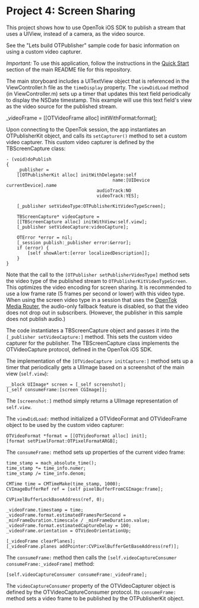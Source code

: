 Project 4: Screen Sharing
=========================

This project shows how to use OpenTok iOS SDK to publish a stream that uses a
UIView, instead of a camera, as the video source.

See the "Lets build OTPublisher" sample code for basic information on using a
custom video capturer.

*Important:* To use this application, follow the instructions in the
[Quick Start](../README.md#quick-start) section of the main README file
for this repository.

The main storyboard includes a UITextView object that is referenced in the
ViewController.h file as the `timeDisplay` property. The `viewDidLoad` method
(in  ViewController.m) sets up a timer that updates this text field periodically
to display the NSDate timestamp. This example will use this text field's view as
the video source for the published stream.

_videoFrame = [[OTVideoFrame alloc] initWithFormat:format];


Upon connecting to the OpenTok session, the app instantiates an OTPublisherKit
object, and calls its `setCapturer()` method to set a custom video capturer.
This custom video capturer is defined by the TBScreenCapture class:

    - (void)doPublish
    {
        _publisher =
        [[OTPublisherKit alloc] initWithDelegate:self
                                            name:[UIDevice currentDevice].name
                                      audioTrack:NO
                                      videoTrack:YES];
    
        [_publisher setVideoType:OTPublisherKitVideoTypeScreen];
    
        TBScreenCapture* videoCapture =
        [[TBScreenCapture alloc] initWithView:self.view];
        [_publisher setVideoCapture:videoCapture];
    
        OTError *error = nil;
        [_session publish:_publisher error:&error];
        if (error) {
            [self showAlert:[error localizedDescription]];
        }
    }

Note that the call to the `[OTPublisher setPublisherVideoType]` method sets the
video type of the published stream to `OTPublisherKitVideoTypeScreen`. This
optimizes the video encoding for screen sharing. It is recommended to use a low
frame rate (5 frames per second or lower) with this video type. When using the
screen video type in a session that uses the [OpenTok Media
Router](https://tokbox.com/opentok/tutorials/create-session/#media-mode), the
audio-only fallback feature is disabled, so that the video does not drop out in
subscribers. (However, the publisher in this sample does not publish audio.)

The code instantiates a TBScreenCapture object and passes it into the
`[_publisher setVideoCapture:]` method. This sets the custom video capturer for
the publisher. The TBScreenCapture class implements the OTVideoCapture protocol,
defined in the OpenTok iOS SDK.

The implementation of the `[OTVideoCapture initCapture:]` method sets up a timer
that periodically gets a UIImage based on a screenshot of the main view
(`self.view`):

    __block UIImage* screen = [_self screenshot];
    [_self consumeFrame:[screen CGImage]];

The `[screenshot:]` method simply returns a UIImage representation of
`self.view`.

The `viewDidLoad:` method initialized a OTVideoFormat and OTVideoFrame object to
be used by the custom video capturer:

    OTVideoFormat *format = [[OTVideoFormat alloc] init];
    [format setPixelFormat:OTPixelFormatARGB];

The `consumeFrame:` method sets up properties of the current video frame:

    time_stamp = mach_absolute_time();
    time_stamp *= time_info.numer;
    time_stamp /= time_info.denom;

    CMTime time = CMTimeMake(time_stamp, 1000);
    CVImageBufferRef ref = [self pixelBufferFromCGImage:frame];

    CVPixelBufferLockBaseAddress(ref, 0);

    _videoFrame.timestamp = time;
    _videoFrame.format.estimatedFramesPerSecond =
    _minFrameDuration.timescale / _minFrameDuration.value;
    _videoFrame.format.estimatedCaptureDelay = 100;
    _videoFrame.orientation = OTVideoOrientationUp;
    
    [_videoFrame clearPlanes];
    [_videoFrame.planes addPointer:CVPixelBufferGetBaseAddress(ref)];

The `consumeFrame:` method then calls the
`[self.videoCaptureConsumer consumeFrame:_videoFrame]` method:

    [self.videoCaptureConsumer consumeFrame:_videoFrame];

The `videoCaptureConsumer` property of the OTVideoCapturer object is defined by
the OTVideoCaptureConsumer protocol. Its `consumeFrame:` method sets a video
frame to be published by the OTPublisherKit object.
